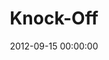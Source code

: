 ---
layout: series
series: "Knock-Off"
permalink: "/knock-off/"
title: Knock-Off
date: 2012-09-15 00:00:00
endDate: 2012-09-29 00:00:00
description: "People buy imitations because they want the real thing at a cheaper price. It's easy to do the same in our livessettling for a cheapened version of our dating, marriage and family relationships. Join us as we learn to distinguish between knock-offs and the real thing."
src: "http://s3.amazonaws.com/crossroads-media/images/legacy/content/90x90_KnockOff.jpg"
---